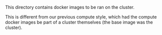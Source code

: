 This directory contains docker images to be ran on the cluster.

This is different from our previous compute style, which had the
compute docker images be part of a cluster themselves (the base
image was the cluster).
